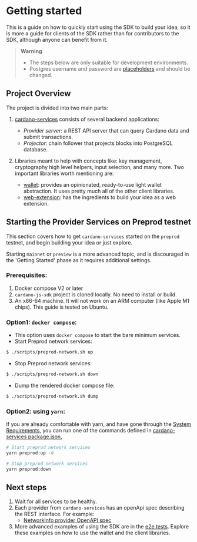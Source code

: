 # Getting started

This is a guide on how to quickly start using the SDK to build your idea, so it is more a guide for clients of the SDK
rather than for contributors to the SDK, although anyone can benefit from it.

> **Warning**
>
> - The steps below are only suitable for development environments.
> - Postgres username and password are [placeholders](./packages/cardano-services/placeholder-secrets) and should be changed.

## Project Overview

The project is divided into two main parts:

1. [cardano-services](./packages/cardano-services/README.md) consists of several backend applications:

   - _Provider server_: a REST API server that can query Cardano data and submit transactions.
   - _Projector_: chain follower that projects blocks into PostgreSQL database.

1. Libraries meant to help with concepts like: key management, cryptography high level helpers, input selection, and many more.
   Two important libraries worth mentioning are:
   - [wallet](./packages/wallet/README.md): provides an opinionated, ready-to-use light wallet abstraction. It uses pretty much all of the
     other client libraries.
   - [web-extension](./packages/web-extension/README.md): has the ingredients to build your idea as a web extension.

## Starting the Provider Services on Preprod testnet

This section covers how to get `cardano-services` started on the `preprod` testnet, and begin building your idea or just explore.

Starting `mainnet` or `preview` is a more advanced topic, and is discouraged in the 'Getting Started' phase as it requires additional settings.

### Prerequisites:

1. Docker compose V2 or later
1. `cardano-js-sdk` project is cloned locally. No need to install or build.
1. An x86-64 machine. It will not work on an ARM computer (like Apple M1 chips). This guide is tested on Ubuntu.

### Option1: `docker compose`:

- This option uses `docker compose` to start the bare minimum services.
- Start Preprod network services:

```bash
$ ./scripts/preprod-network.sh up
```

- Stop Preprod network services:

```bash
$ ./scripts/preprod-network.sh down
```

- Dump the rendered docker compose file:

```bash
$ ./scripts/preprod-network.sh dump
```

### Option2: using `yarn`:

If you are already comfortable with yarn, and have gone through the [System Requirements](./README.md#system-requirements), you can run
one of the commands defined in [cardano-services package.json](./packages/cardano-services/package.json),

```bash
# Start preprod network services
yarn preprod:up -d
```

```bash
# Stop preprod network services
yarn preprod:down
```

## Next steps

1. Wait for all services to be healthy.
1. Each provider from `cardano-services` has an openApi spec describing the REST interface. For example:
   - [NetworkInfo provider OpenAPI spec](./packages/cardano-services/src/NetworkInfo/openApi.json)
1. More advanced examples of using the SDK are in the [e2e tests](./packages/e2e/test/wallet).
   Explore these examples on how to use the wallet and the client libraries.
